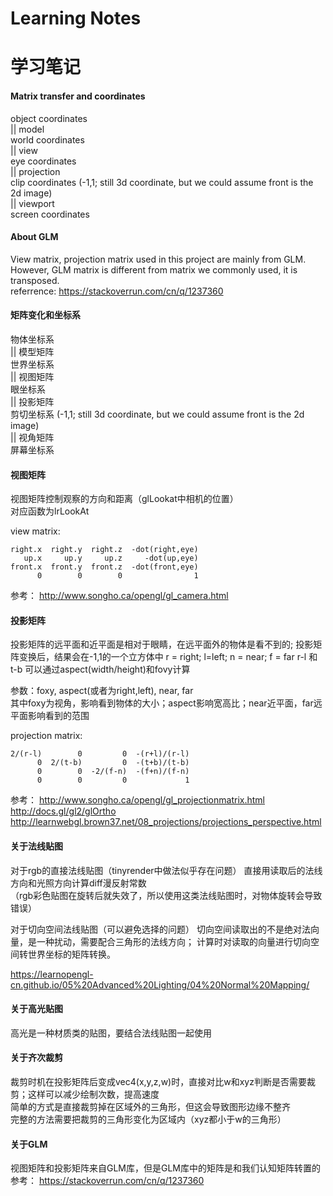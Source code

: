 # Learning Notes
# 学习笔记

#### Matrix transfer and coordinates
object coordinates  
|| model  
world coordinates  
|| view  
eye coordinates  
|| projection  
clip coordinates (-1,1; still 3d coordinate, but we could assume front is the 2d image)  
|| viewport  
screen coordinates  

#### About GLM
View matrix, projection matrix used in this project are mainly from GLM.  
However, GLM matrix is different from matrix we commonly used, it is transposed.  
referrence: https://stackoverrun.com/cn/q/1237360  

#### 矩阵变化和坐标系
物体坐标系  
|| 模型矩阵  
世界坐标系  
|| 视图矩阵  
眼坐标系  
|| 投影矩阵  
剪切坐标系 (-1,1; still 3d coordinate, but we could assume front is the 2d image)  
|| 视角矩阵  
屏幕坐标系

#### 视图矩阵
视图矩阵控制观察的方向和距离（glLookat中相机的位置）  
对应函数为lrLookAt  

view matrix:

    right.x  right.y  right.z  -dot(right,eye)  
       up.x     up.y     up.z     -dot(up,eye)  
    front.x  front.y  front.z  -dot(front,eye)  
          0        0        0                1  


参考： http://www.songho.ca/opengl/gl_camera.html  


#### 投影矩阵

投影矩阵的远平面和近平面是相对于眼睛，在远平面外的物体是看不到的;
投影矩阵变换后，结果会在-1,1的一个立方体中
r = right; l=left; n = near; f = far
r-l 和 t-b 可以通过aspect(width/height)和fovy计算

参数：foxy, aspect(或者为right,left), near, far  
其中foxy为视角，影响看到物体的大小；aspect影响宽高比；near近平面，far远平面影响看到的范围

projection matrix:

    2/(r-l)        0         0  -(r+l)/(r-l)  
          0  2/(t-b)         0  -(t+b)/(t-b)  
          0        0  -2/(f-n)  -(f+n)/(f-n)  
          0        0         0             1 

 
参考： 
http://www.songho.ca/opengl/gl_projectionmatrix.html  
http://docs.gl/gl2/glOrtho  
http://learnwebgl.brown37.net/08_projections/projections_perspective.html  


#### 关于法线贴图  
对于rgb的直接法线贴图（tinyrender中做法似乎存在问题）
直接用读取后的法线方向和光照方向计算diff漫反射常数  
（rgb彩色贴图在旋转后就失效了，所以使用这类法线贴图时，对物体旋转会导致错误）  

对于切向空间法线贴图（可以避免选择的问题）
切向空间读取出的不是绝对法向量，是一种扰动，需要配合三角形的法线方向； 
计算时对读取的向量进行切向空间转世界坐标的矩阵转换。 

https://learnopengl-cn.github.io/05%20Advanced%20Lighting/04%20Normal%20Mapping/  


#### 关于高光贴图  
高光是一种材质类的贴图，要结合法线贴图一起使用

#### 关于齐次裁剪  
裁剪时机在投影矩阵后变成vec4(x,y,z,w)时，直接对比w和xyz判断是否需要裁剪；这样可以减少绘制次数，提高速度   
简单的方式是直接裁剪掉在区域外的三角形，但这会导致图形边缘不整齐  
完整的方法需要把裁剪的三角形变化为区域内（xyz都小于w的三角形） 


#### 关于GLM
视图矩阵和投影矩阵来自GLM库，但是GLM库中的矩阵是和我们认知矩阵转置的  
参考： https://stackoverrun.com/cn/q/1237360  
